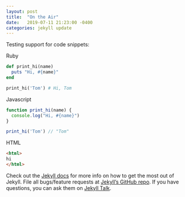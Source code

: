 ```yaml
---
layout: post
title:  "On the Air"
date:   2019-07-11 21:23:00 -0400
categories: jekyll update
---
```


Testing support for code snippets:

Ruby
```ruby
def print_hi(name)
  puts "Hi, #{name}"
end

print_hi('Tom') # Hi, Tom
```

Javascript
```javascript
function print_hi(name) {
  console.log("Hi, #{name}")
}

print_hi('Tom') // "Tom"
```

HTML
```html
<html>
hi
</html>
```

Check out the [Jekyll docs][jekyll-docs] for more info on how to get the most out of Jekyll. File all bugs/feature requests at [Jekyll’s GitHub repo][jekyll-gh]. If you have questions, you can ask them on [Jekyll Talk][jekyll-talk].

[jekyll-docs]: https://jekyllrb.com/docs/home
[jekyll-gh]:   https://github.com/jekyll/jekyll
[jekyll-talk]: https://talk.jekyllrb.com/
